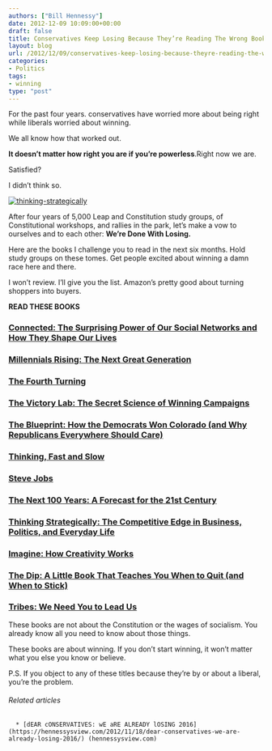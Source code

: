 ```yaml
---
authors: ["Bill Hennessy"]
date: 2012-12-09 10:09:00+00:00
draft: false
title: Conservatives Keep Losing Because They’re Reading The Wrong Books
layout: blog
url: /2012/12/09/conservatives-keep-losing-because-theyre-reading-the-wrong-books/
categories:
- Politics
tags:
- winning
type: "post"
---
```


For the past four years. conservatives have worried more about being right while liberals worried about winning.

We all know how that worked out.

**It doesn’t matter how right you are if you’re powerless**.Right now we are.

Satisfied?

I didn’t think so.

[![thinking-strategically](https://ludicrite.files.wordpress.com/2012/12/thinking-strategically_thumb.jpg)
](https://ludicrite.files.wordpress.com/2012/12/thinking-strategically.jpg)

After four years of 5,000 Leap and Constitution study groups, of Constitutional workshops, and rallies in the park, let’s make a vow to ourselves and to each other: **We’re Done With Losing.**

Here are the books I challenge you to read in the next six months. Hold study groups on these tomes. Get people excited about winning a damn race here and there.

I won’t review. I’ll give you the list. Amazon’s pretty good about turning shoppers into buyers.

**READ THESE BOOKS**


### [Connected: The Surprising Power of Our Social Networks and How They Shape Our Lives](https://www.goodreads.com/book/show/6494620-connected)




### [Millennials Rising: The Next Great Generation](https://www.goodreads.com/book/show/280652.Millennials_Rising)




### [The Fourth Turning](https://www.goodreads.com/book/show/670089.The_Fourth_Turning)




### [The Victory Lab: The Secret Science of Winning Campaigns](https://www.goodreads.com/book/show/13330769-the-victory-lab)




### [The Blueprint: How the Democrats Won Colorado (and Why Republicans Everywhere Should Care)](https://www.goodreads.com/book/show/7803748-the-blueprint)




### [Thinking, Fast and Slow](https://www.goodreads.com/book/show/11468377-thinking-fast-and-slow)




### [Steve Jobs](https://www.goodreads.com/book/show/11084145-steve-jobs)




### [The Next 100 Years: A Forecast for the 21st Century](https://www.goodreads.com/book/show/529579.The_Next_100_Years)




### [Thinking Strategically: The Competitive Edge in Business, Politics, and Everyday Life](https://www.goodreads.com/book/show/103592.Thinking_Strategically)




### [Imagine: How Creativity Works](https://www.goodreads.com/book/show/12987640-imagine)




### [The Dip: A Little Book That Teaches You When to Quit (and When to Stick)](https://www.goodreads.com/book/show/324748.The_Dip)




### [Tribes: We Need You to Lead Us](https://www.goodreads.com/book/show/3828382-tribes)


These books are not about the Constitution or the wages of socialism. You already know all you need to know about those things.

These books are about winning. If you don’t start winning, it won’t matter what you else you know or believe.

P.S. If you object to any of these titles because they’re by or about a liberal, you’re the problem.


###### Related articles





	  * [dEAR cONSERVATIVES: wE aRE ALREADY lOSING 2016](https://hennessysview.com/2012/11/18/dear-conservatives-we-are-already-losing-2016/) (hennessysview.com)

